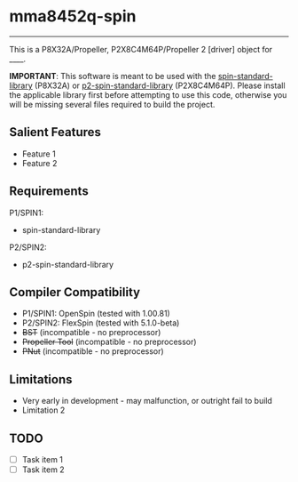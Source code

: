 # mma8452q-spin 
--------------

This is a P8X32A/Propeller, P2X8C4M64P/Propeller 2 [driver] object for ____.

**IMPORTANT**: This software is meant to be used with the [spin-standard-library](https://github.com/avsa242/spin-standard-library) (P8X32A) or [p2-spin-standard-library](https://github.com/avsa242/p2-spin-standard-library) (P2X8C4M64P). Please install the applicable library first before attempting to use this code, otherwise you will be missing several files required to build the project.

## Salient Features

* Feature 1
* Feature 2

## Requirements

P1/SPIN1:
* spin-standard-library

P2/SPIN2:
* p2-spin-standard-library

## Compiler Compatibility

* P1/SPIN1: OpenSpin (tested with 1.00.81)
* P2/SPIN2: FlexSpin (tested with 5.1.0-beta)
* ~~BST~~ (incompatible - no preprocessor)
* ~~Propeller Tool~~ (incompatible - no preprocessor)
* ~~PNut~~ (incompatible - no preprocessor)

## Limitations

* Very early in development - may malfunction, or outright fail to build
* Limitation 2

## TODO

- [ ] Task item 1
- [ ] Task item 2
